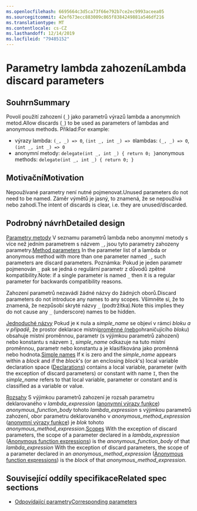 ```yaml
---
ms.openlocfilehash: 6695664c3d5ca73f66e792b7ce2ec9993aceea05
ms.sourcegitcommit: 42ef673ecc883009c865f8384249881a546df216
ms.translationtype: MT
ms.contentlocale: cs-CZ
ms.lasthandoff: 12/14/2019
ms.locfileid: "79485152"
---
```

# <a name="lambda-discard-parameters"></a><span data-ttu-id="279dc-101">Parametry lambda zahození</span><span class="sxs-lookup"><span data-stu-id="279dc-101">Lambda discard parameters</span></span>

## <a name="summary"></a><span data-ttu-id="279dc-102">Souhrn</span><span class="sxs-lookup"><span data-stu-id="279dc-102">Summary</span></span>

<span data-ttu-id="279dc-103">Povolí použití zahození (`_`) jako parametrů výrazů lambda a anonymních metod.</span><span class="sxs-lookup"><span data-stu-id="279dc-103">Allow discards (`_`) to be used as parameters of lambdas and anonymous methods.</span></span>
<span data-ttu-id="279dc-104">Příklad:</span><span class="sxs-lookup"><span data-stu-id="279dc-104">For example:</span></span>
- <span data-ttu-id="279dc-105">výrazy lambda: `(_, _) => 0`, `(int _, int _) => 0`</span><span class="sxs-lookup"><span data-stu-id="279dc-105">lambdas: `(_, _) => 0`, `(int _, int _) => 0`</span></span>
- <span data-ttu-id="279dc-106">anonymní metody: `delegate(int _, int _) { return 0; }`</span><span class="sxs-lookup"><span data-stu-id="279dc-106">anonymous methods: `delegate(int _, int _) { return 0; }`</span></span>

## <a name="motivation"></a><span data-ttu-id="279dc-107">Motivační</span><span class="sxs-lookup"><span data-stu-id="279dc-107">Motivation</span></span>

<span data-ttu-id="279dc-108">Nepoužívané parametry není nutné pojmenovat.</span><span class="sxs-lookup"><span data-stu-id="279dc-108">Unused parameters do not need to be named.</span></span> <span data-ttu-id="279dc-109">Záměr výmětů je jasný, to znamená, že se nepoužívá nebo zahodí.</span><span class="sxs-lookup"><span data-stu-id="279dc-109">The intent of discards is clear, i.e. they are unused/discarded.</span></span>

## <a name="detailed-design"></a><span data-ttu-id="279dc-110">Podrobný návrh</span><span class="sxs-lookup"><span data-stu-id="279dc-110">Detailed design</span></span>

<span data-ttu-id="279dc-111">[Parametry metody](https://github.com/dotnet/csharplang/blob/master/spec/classes.md#method-parameters) V seznamu parametrů lambda nebo anonymní metody s více než jedním parametrem s názvem `_`, jsou tyto parametry zahozeny parametry.</span><span class="sxs-lookup"><span data-stu-id="279dc-111">[Method parameters](https://github.com/dotnet/csharplang/blob/master/spec/classes.md#method-parameters) In the parameter list of a lambda or anonymous method with more than one parameter named `_`, such parameters are discard parameters.</span></span>
<span data-ttu-id="279dc-112">Poznámka: Pokud je jeden parametr pojmenován `_` pak se jedná o regulární parametr z důvodů zpětné kompatibility.</span><span class="sxs-lookup"><span data-stu-id="279dc-112">Note: if a single parameter is named `_` then it is a regular parameter for backwards compatibility reasons.</span></span>

<span data-ttu-id="279dc-113">Zahození parametrů nezavádí žádné názvy do žádných oborů.</span><span class="sxs-lookup"><span data-stu-id="279dc-113">Discard parameters do not introduce any names to any scopes.</span></span>
<span data-ttu-id="279dc-114">Všimněte si, že to znamená, že nezpůsobí skryté názvy `_` (podtržítka).</span><span class="sxs-lookup"><span data-stu-id="279dc-114">Note this implies they do not cause any `_` (underscore) names to be hidden.</span></span>

<span data-ttu-id="279dc-115">[Jednoduché názvy](https://github.com/dotnet/csharplang/blob/master/spec/expressions.md#simple-names) Pokud je `K` nula a *simple_name* se objeví v rámci *bloku* *a v případě*, že prostor deklarace místní[proměnné (nebo](basic-concepts.md#declarations)ohraničujícího *bloku*) obsahuje místní proměnnou, parametr (s výjimkou parametrů zahození) nebo konstantu s názvem `I`, *simple_name* odkazuje na tuto místní proměnnou, parametr nebo konstantu a je klasifikována jako proměnná nebo hodnota.</span><span class="sxs-lookup"><span data-stu-id="279dc-115">[Simple names](https://github.com/dotnet/csharplang/blob/master/spec/expressions.md#simple-names) If `K` is zero and the *simple_name* appears within a *block* and if the *block*'s (or an enclosing *block*'s) local variable declaration space ([Declarations](basic-concepts.md#declarations)) contains a local variable, parameter (with the exception of discard parameters) or constant with name `I`, then the *simple_name* refers to that local variable, parameter or constant and is classified as a variable or value.</span></span>

<span data-ttu-id="279dc-116">[Rozsahy](https://github.com/dotnet/csharplang/blob/master/spec/basic-concepts.md#scopes) S výjimkou parametrů zahození je rozsah parametru deklarovaného v *lambda_expression* ([anonymní výrazy funkce](expressions.md#anonymous-function-expressions)) *anonymous_function_body* tohoto *lambda_expression* s výjimkou parametrů zahození, obor parametru deklarovaného v *anonymous_method_expression* ([anonymní výrazy funkce](expressions.md#anonymous-function-expressions)) je *blok* tohoto *anonymous_method_expression*.</span><span class="sxs-lookup"><span data-stu-id="279dc-116">[Scopes](https://github.com/dotnet/csharplang/blob/master/spec/basic-concepts.md#scopes) With the exception of discard parameters, the scope of a parameter declared in a *lambda_expression* ([Anonymous function expressions](expressions.md#anonymous-function-expressions)) is the *anonymous_function_body* of that *lambda_expression* With the exception of discard parameters, the scope of a parameter declared in an *anonymous_method_expression* ([Anonymous function expressions](expressions.md#anonymous-function-expressions)) is the *block* of that *anonymous_method_expression*.</span></span>

## <a name="related-spec-sections"></a><span data-ttu-id="279dc-117">Související oddíly specifikace</span><span class="sxs-lookup"><span data-stu-id="279dc-117">Related spec sections</span></span>
- [<span data-ttu-id="279dc-118">Odpovídající parametry</span><span class="sxs-lookup"><span data-stu-id="279dc-118">Corresponding parameters</span></span>](https://github.com/dotnet/csharplang/blob/master/spec/expressions.md#corresponding-parameters)
